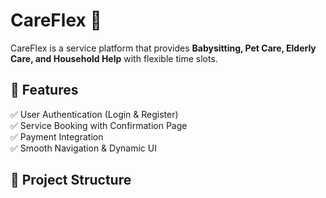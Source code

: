 # CareFlex 🏡

CareFlex is a service platform that provides **Babysitting, Pet Care, Elderly Care, and Household Help** with flexible time slots.  

## 🌟 Features
✅ User Authentication (Login & Register)  
✅ Service Booking with Confirmation Page  
✅ Payment Integration  
✅ Smooth Navigation & Dynamic UI  

## 📂 Project Structure